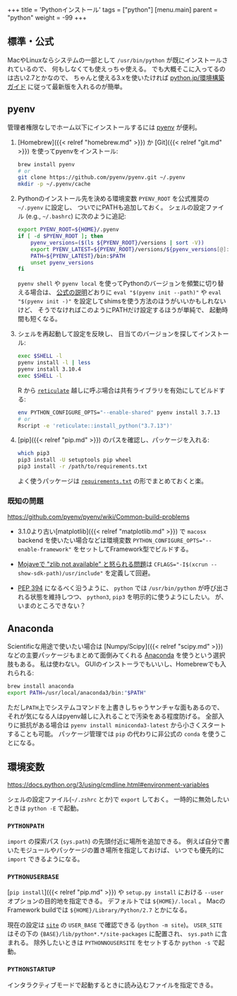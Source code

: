 +++
title = 'Pythonインストール'
tags = ["python"]
[menu.main]
  parent = "python"
  weight = -99
+++

## 標準・公式

MacやLinuxならシステムの一部として
`/usr/bin/python` が既にインストールされているので、
何もしなくても使えっちゃ使える。
でも大概そこに入ってるのは古い2.7とかなので、
ちゃんと使える3.xを使いたければ
[python.jp/環境構築ガイド](https://www.python.jp/install/install.html)
に従って最新版を入れるのが簡単。


## pyenv

管理者権限なしでホーム以下にインストールするには
[pyenv](https://github.com/pyenv/pyenv)
が便利。

1.  [Homebrew]({{< relref "homebrew.md" >}}) か
    [Git]({{< relref "git.md" >}}) を使ってpyenvをインストール:

    ```sh
    brew install pyenv
    # or
    git clone https://github.com/pyenv/pyenv.git ~/.pyenv
    mkdir -p ~/.pyenv/cache
    ```

1.  Pythonのインストール先を決める環境変数
    `PYENV_ROOT` を公式推奨の `~/.pyenv` に設定し、
    ついでにPATHも追加しておく。
    シェルの設定ファイル (e.g., `~/.bashrc`) に次のように追記:

    ```sh
    export PYENV_ROOT=${HOME}/.pyenv
    if [ -d $PYENV_ROOT ]; then
        pyenv_versions=($(ls ${PYENV_ROOT}/versions | sort -V))
        export PYENV_LATEST=${PYENV_ROOT}/versions/${pyenv_versions[@]: -1}
        PATH=${PYENV_LATEST}/bin:$PATH
        unset pyenv_versions
    fi
    ```

    `pyenv shell` や `pyenv local`
    を使ってPythonのバージョンを頻繁に切り替える場合は、
    [公式の説明](https://github.com/pyenv/pyenv#installation)どおりに
    `eval "$(pyenv init --path)"` や
    `eval "$(pyenv init -)"`
    を設定してshimsを使う方法のほうがいいかもしれないけど、
    そうでなければこのようにPATHだけ設定するほうが単純で、
    起動時間も短くなる。

1.  シェルを再起動して設定を反映し、
    目当てのバージョンを探してインストール:

    ```sh
    exec $SHELL -l
    pyenv install -l | less
    pyenv install 3.10.4
    exec $SHELL -l
    ```

    R から [`reticulate`](https://rstudio.github.io/reticulate/)
    越しに呼ぶ場合は共有ライブラリを有効にしてビルドする:
    ```sh
    env PYTHON_CONFIGURE_OPTS="--enable-shared" pyenv install 3.7.13
    # or
    Rscript -e 'reticulate::install_python("3.7.13")'
    ```


1.  [pip]({{< relref "pip.md" >}}) のパスを確認し、パッケージを入れる:

    ```sh
    which pip3
    pip3 install -U setuptools pip wheel
    pip3 install -r /path/to/requirements.txt
    ```

    よく使うパッケージは
    [`requirements.txt`](https://github.com/heavywatal/dotfiles/blob/master/.config/python/requirements.txt)
    の形でまとめておくと楽。


### 既知の問題

<https://github.com/pyenv/pyenv/wiki/Common-build-problems>

-   3.1.0より古い[matplotlib]({{< relref "matplotlib.md" >}}) で
    `macosx` backend を使いたい場合などは環境変数
    `PYTHON_CONFIGURE_OPTS="--enable-framework"`
    をセットしてFramework型でビルドする。

-   [Mojaveで "zlib not available" と怒られる問題](https://github.com/pyenv/pyenv/issues/1219)は
    `CFLAGS="-I$(xcrun --show-sdk-path)/usr/include"` を定義して回避。

-   [PEP 394](https://www.python.org/dev/peps/pep-0394/)
    になるべく沿うように、
    `python` では `/usr/bin/python` が呼び出される状態を維持しつつ、
    `python3`, `pip3` を明示的に使うようにしたい。
    が、いまのところできない？


## Anaconda

Scientificな用途で使いたい場合は
[Numpy/Scipy]({{< relref "scipy.md" >}})
などの主要パッケージもまとめて面倒みてくれる
[Anaconda](https://docs.continuum.io/anaconda/)
を使うという選択肢もある。
私は使わない。
GUIのインストーラでもいいし、Homebrewでも入れられる:

```sh
brew install anaconda
export PATH=/usr/local/anaconda3/bin:"$PATH"
```

ただし`PATH`上でシステムコマンドを上書きしちゃうヤンチャな面もあるので、
それが気になる人はpyenv越しに入れることで汚染をある程度防げる。
全部入りに抵抗がある場合は
`pyenv install miniconda3-latest`
から小さくスタートすることも可能。
パッケージ管理では `pip` の代わりに非公式の `conda` を使うことになる。


## 環境変数

https://docs.python.org/3/using/cmdline.html#environment-variables

シェルの設定ファイル(`~/.zshrc` とか)で `export` しておく。
一時的に無効したいときは `python -E` で起動。

### `PYTHONPATH`

`import` の探索パス (`sys.path`) の先頭付近に場所を追加できる。
例えば自分で書いたモジュールやパッケージの置き場所を指定しておけば、
いつでも優先的に `import` できるようになる。


### `PYTHONUSERBASE`

[`pip install`]({{< relref "pip.md" >}}) や `setup.py install` における
`--user` オプションの目的地を指定できる。
デフォルトでは `${HOME}/.local` 。
MacのFramework buildでは `${HOME}/Library/Python/2.7` とかになる。

現在の設定は
[`site`](https://docs.python.org/3/library/site.html)
の `USER_BASE` で確認できる (`python -m site`)。
`USER_SITE` はその下の `{BASE}/lib/python*.*/site-packages` に配置され、
`sys.path` に含まれる。
除外したいときは `PYTHONNOUSERSITE` をセットするか `python -s` で起動。


### `PYTHONSTARTUP`

インタラクティブモードで起動するときに読み込むファイルを指定できる。
